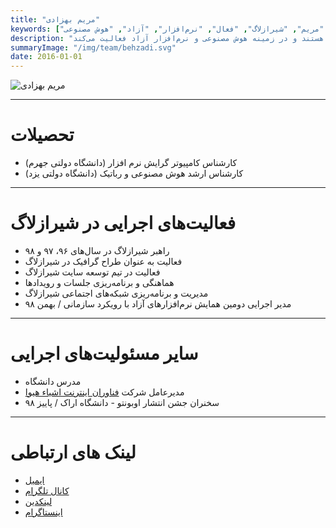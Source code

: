 ```yaml
---
title: "مریم بهزادی"
keywords: ["بهزادی", "مریم", "شیرازلاگ", "فعال", "نرم‌افزار", "آزاد", "هوش مصنوعی"]
description: "مریم بهزادی از راهبران شیرازلاگ از سال ۹۶ تا ۹۸ هستند و در زمینه هوش مصنوعی و نرم‌افزار آزاد فعالیت می‌کند."
summaryImage: "/img/team/behzadi.svg"
date: 2016-01-01
---
```

![مریم بهزادی](/img/team/behzadi.svg)

---

# تحصیلات
* کارشناس کامپیوتر گرایش نرم افزار (دانشگاه دولتی جهرم)
* کارشناس ارشد هوش مصنوعی و رباتیک (دانشگاه دولتی یزد)

---

# فعالیت‌های اجرایی در شیرازلاگ
* راهبر شیرازلاگ در سال‌های ۹۶، ۹۷ و ۹۸
* فعالیت به عنوان طراح گرافیک در شیرازلاگ
* فعالیت در تیم توسعه سایت شیرازلاگ
* هماهنگی و برنامه‌ریزی جلسات و رویدادها
* مدیریت و برنامه‌ریزی شبکه‌های اجتماعی شیرازلاگ
* مدیر اجرایی دومین همایش نرم‌افزارهای آزاد با رویکرد سازمانی / بهمن ۹۸
 
---

# سایر مسئولیت‌های اجرایی
* مدرس دانشگاه
* مدیرعامل شرکت 
[فناوران اینترنت اشیاء هیوا](https://hiva-iot.com/)
* سخنران جشن انتشار اوبونتو - دانشگاه اراک / پاییز ۹۸

---

# لینک های ارتباطی
* [ایمیل](mailto:behzadi@shirazlug.ir)
* [کانال تلگرام](https://t.me/)
* [لینکدین](https://linkedin.com/in/ ) 
* [اینستاگرام](https://www.instagram.com/)
